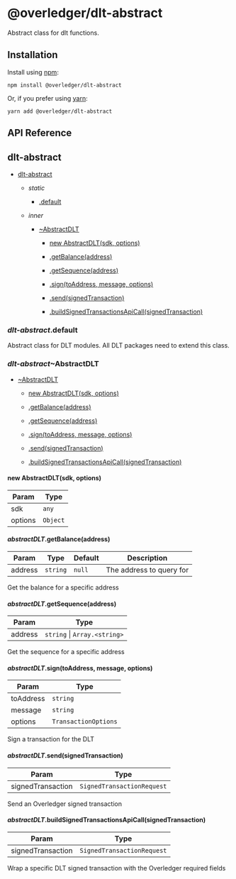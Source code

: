 # @overledger/dlt-abstract

Abstract class for dlt functions.

## Installation

Install using [npm](https://www.npmjs.org/):
```
npm install @overledger/dlt-abstract
```

Or, if you prefer using [yarn](https://yarnpkg.com/):

```
yarn add @overledger/dlt-abstract
```

## API Reference

<a name="module_dlt-abstract"></a>

## dlt-abstract

* [dlt-abstract](#module_dlt-abstract)

    * _static_
        * [.default](#module_dlt-abstract.default)

    * _inner_
        * [~AbstractDLT](#module_dlt-abstract.AbstractDLT)

            * [new AbstractDLT(sdk, options)](#new_module_dlt-abstract.AbstractDLT_new)

            * [.getBalance(address)](#module_dlt-abstract.AbstractDLT+getBalance)

            * [.getSequence(address)](#module_dlt-abstract.AbstractDLT+getSequence)

            * [.sign(toAddress, message, options)](#module_dlt-abstract.AbstractDLT+sign)

            * [.send(signedTransaction)](#module_dlt-abstract.AbstractDLT+send)

            * [.buildSignedTransactionsApiCall(signedTransaction)](#module_dlt-abstract.AbstractDLT+buildSignedTransactionsApiCall)


<a name="module_dlt-abstract.default"></a>

### *dlt-abstract*.default
Abstract class for DLT modules. All DLT packages need to extend this class.

<a name="module_dlt-abstract.AbstractDLT"></a>

### *dlt-abstract*~AbstractDLT

* [~AbstractDLT](#module_dlt-abstract.AbstractDLT)

    * [new AbstractDLT(sdk, options)](#new_module_dlt-abstract.AbstractDLT_new)

    * [.getBalance(address)](#module_dlt-abstract.AbstractDLT+getBalance)

    * [.getSequence(address)](#module_dlt-abstract.AbstractDLT+getSequence)

    * [.sign(toAddress, message, options)](#module_dlt-abstract.AbstractDLT+sign)

    * [.send(signedTransaction)](#module_dlt-abstract.AbstractDLT+send)

    * [.buildSignedTransactionsApiCall(signedTransaction)](#module_dlt-abstract.AbstractDLT+buildSignedTransactionsApiCall)


<a name="new_module_dlt-abstract.AbstractDLT_new"></a>

#### new AbstractDLT(sdk, options)

| Param | Type |
| --- | --- |
| sdk | <code>any</code> | 
| options | <code>Object</code> | 

<a name="module_dlt-abstract.AbstractDLT+getBalance"></a>

#### *abstractDLT*.getBalance(address)

| Param | Type | Default | Description |
| --- | --- | --- | --- |
| address | <code>string</code> | <code>null</code> | The address to query for |

Get the balance for a specific address

<a name="module_dlt-abstract.AbstractDLT+getSequence"></a>

#### *abstractDLT*.getSequence(address)

| Param | Type |
| --- | --- |
| address | <code>string</code> \| <code>Array.&lt;string&gt;</code> | 

Get the sequence for a specific address

<a name="module_dlt-abstract.AbstractDLT+sign"></a>

#### *abstractDLT*.sign(toAddress, message, options)

| Param | Type |
| --- | --- |
| toAddress | <code>string</code> | 
| message | <code>string</code> | 
| options | <code>TransactionOptions</code> | 

Sign a transaction for the DLT

<a name="module_dlt-abstract.AbstractDLT+send"></a>

#### *abstractDLT*.send(signedTransaction)

| Param | Type |
| --- | --- |
| signedTransaction | <code>SignedTransactionRequest</code> | 

Send an Overledger signed transaction

<a name="module_dlt-abstract.AbstractDLT+buildSignedTransactionsApiCall"></a>

#### *abstractDLT*.buildSignedTransactionsApiCall(signedTransaction)

| Param | Type |
| --- | --- |
| signedTransaction | <code>SignedTransactionRequest</code> | 

Wrap a specific DLT signed transaction with the Overledger required fields

